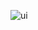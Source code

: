 ![ui](https://user-images.githubusercontent.com/76785525/143766406-f865022e-9b37-430e-9ca7-adc35ba6fb45.png)

